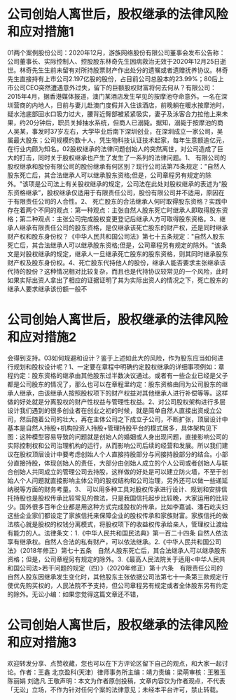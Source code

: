 # 公司创始人离世后，股权继承的法律风险和应对措施1

01两个案例股份公司：2020年12月，游族网络股份有限公司董事会发布公告称：公司董事长、实际控制人、控股股东林奇先生因病救治无效于2020年12月25日逝世。林奇先生生前未留有对所持股票财产作出处分的遗嘱或者遗赠抚养协议。林奇先生直接持有上市公司2.197亿股的股份，占目前公司总股本的23.99%；80后上市公司CEO突然遭遇意外过失，留下的巨额股权财富将何去何从？有限公司：2015年4月，据香港媒体报道，澳门某酒店发生罕见的按摩池夺命意外。一名在深圳营商的内地人，日前与妻儿赴澳门度假并入住该酒店，前晚躺在暖水按摩池时，疑水池底部回水口吸力过大，腰背近臀部被紧紧吸实，妻子及泳客合力拉他上来未果，约20分钟后，职员关掉抽水系统，但商人已溺毙。据知，溺毙于按摩池的商人吴某，事发时37岁左右，大学毕业后南下深圳创业，在深圳成立一家公司，吴属最大股东；公司规模约数十人，凭生物科技认证技术起家，每年生意额逾亿元，在行业内颇为知名。02股权继承的法律问题创始人的突然离世，对公司造成了巨大的打击，同时关于股权继承也产生了发生了一系列的法律问题。1、 有限公司的股权继承和股份有限公司的股份继承有何区别？现行公司法第75条规定："自然人股东死亡后，其合法继承人可以继承股东资格;但是，公司章程另有规定的除外。"该项是公司法上有关股权继承的规定，公司法在此处对股权继承的表述为“股东资格继承”，股权继承仅适用于有限责任公司，股份有限公司并不适用，原因在于有限责任公司的人合性。2、 死亡股东的合法继承人何时取得股东资格？实践中存在着两个不同的观点：第一种观点：主张自然人股东死亡时继承人即取得股东资格；第二种观点：主张公司完成股权变更登记后继承人方可取得股东资格。3、继承人继承有限责任公司的股东资格，是仅继承该死亡股东的财产权，还是同时继承财产权和股东身份权？《中华人民共和国公司法》第七十五条规定："自然人股东死亡后，其合法继承人可以继承股东资格;但是，公司章程另有规定的除外。"该条文是对股权继承的规定，继承人一旦继承死亡股东的股东资格，则其同时继承股东财产权及股东身份权。4、死亡股东代持他人的股份，继承人能否要求主张继承该代持的股份？这种情况相对比较复杂，而且也是代持协议较常见的一个风险，此时如果实际出资人拿出了相应的证据证明了其为实际出资人的情况之下，死亡股东的继承人要求继承该份额一般不

# 公司创始人离世后，股权继承的法律风险和应对措施2

会得到支持。03如何规避和设计？鉴于上述如此大的风险，作为股东应当如何进行规划和股权设计呢？1、一定要在章程中明确约定股权继承的详细事项例如：章程约定：股东资格的继承由其他股东过半数决议通过。或者有一些企业已经是父子都是公司股东的情况了，那么也可以在章程里约定：股东资格由同为公司股东的继承人继承，由该继承人按照股权项下的财产权益对其他继承人进行补偿等等。这样做的好处就是分离股权的财产性权益与管理性权益。2、对公司股权架构进行多层设计我们遇到的很多创业者在创业之初的时候，就是简单自然人直接出资成立公司，然后随着公司的壮大，再在主体公司之下成立子公司，不断扩张，顶层设计中基本是自然人持股+机构投资人持股+管理持股平台的模式居多，具体架构见下图：这种模型容易导致的问题就是创始人的婚姻或人身出现问题，直接影响公司的实际控制权和公司治理机构的运行，从而影响公司后续的经营和发展。所以我们建议在股权顶层设计中要考虑创始人个人直接持股部分与间接持股部分的结合。小部分直接持股，体现创始人的责任，大部分由创始人成立的个人公司或者创始人与联合创始人共同成立的管理公司去持股，这样做的好处是可以建立防火墙，不至于创始人个人问题就直接影响主体公司的股权结构和公司治理，另外还可以做一些递延纳税等方面的财务考量。3、 可以用多种工具对股权传承进行设计、规划和安排信托持股也是股权传承比较常见的做法，只是我国信托起步比较晚，大家运用的比较少。国外很多百年企业都是用这种方式完成股权的传承，比如李嘉诚、潘石屹夫妇这些企业家们都设定了家族信托来保障企业的股权传承和家族财富。家族信托的做法核心就是股权的权钱分离模式，将股权项下的收益权传承给亲人，管理权让渡给有能力的人。法律条文：1.《中华人民共和国民法典》第一百二十四条 自然人依法享有继承权。自然人合法的私有财产，可以依法继承。2.《中华人民共和国公司法》（2018年修正）第七十五条　自然人股东死亡后，其合法继承人可以继承股东资格；但是，公司章程另有规定的除外。3.《最高人民法院关于适用<中华人民共和国公司法>若干问题的规定（四）》（2020年修正）第十六条　有限责任公司的自然人股东因继承发生变化时，其他股东主张依据公司法第七十一条第三款规定行使优先购买权的，人民法院不予支持，但公司章程另有规定或者全体股东另有约定的除外。无讼小编：如果您觉得这篇文章还不错，

# 公司创始人离世后，股权继承的法律风险和应对措施3

欢迎转发分享、点赞收藏，您也可以在下方评论区留下自己的观点，和大家一起讨论。作者：王鑫 北京盈科(天津）律师事务所主编：靖力责编：梁萌审核：王雅玉 陈丽娟 刘逸凡 王敬声明：本文为作者原创投稿，文章内容仅为作者观点，不代表「无讼」立场，不作为针对任何个案的法律意见；未经本平台许可，禁止转载。

